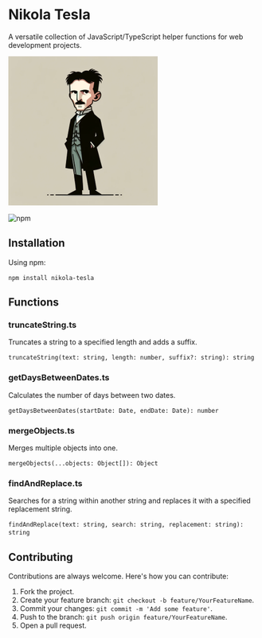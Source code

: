 # Nikola Tesla

A versatile collection of JavaScript/TypeScript helper functions for web development projects.

![Project Logo](nikola-tesla.png)

![npm](https://img.shields.io/npm/v/nikola-tesla)

## Installation

Using npm:

```
npm install nikola-tesla
```

## Functions

### truncateString.ts

Truncates a string to a specified length and adds a suffix.

```
truncateString(text: string, length: number, suffix?: string): string
```

### getDaysBetweenDates.ts

Calculates the number of days between two dates.

```
getDaysBetweenDates(startDate: Date, endDate: Date): number
```

### mergeObjects.ts

Merges multiple objects into one.

```
mergeObjects(...objects: Object[]): Object
```

### findAndReplace.ts

Searches for a string within another string and replaces it with a specified replacement string.

```
findAndReplace(text: string, search: string, replacement: string): string
```

## Contributing

Contributions are always welcome. Here's how you can contribute:

1. Fork the project.
2. Create your feature branch: `git checkout -b feature/YourFeatureName`.
3. Commit your changes: `git commit -m 'Add some feature'`.
4. Push to the branch: `git push origin feature/YourFeatureName`.
5. Open a pull request.